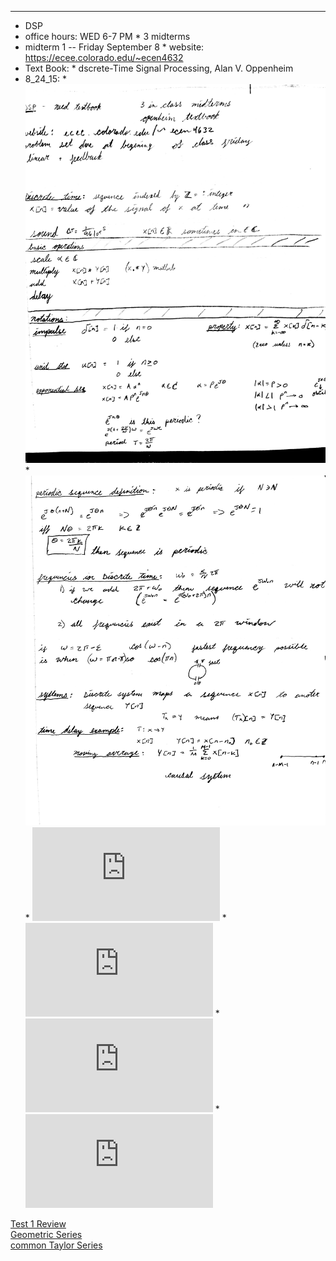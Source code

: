 
---
*   DSP
  *   office hours: WED 6-7 PM
	*   3 midterms
  *   midterm 1 -- Friday September 8
	*   website: https://ecee.colorado.edu/~ecen4632
  *   Text Book:
    *   dscrete-Time Signal Processing,  Alan V. Oppenheim
  *   8_24_15:
    *   ![Lecture 8_24_15](https://github.com/Matt-McNichols/perl/blob/master/DSP/test1/DSP_8_24_15_one.jpg)
    *   ![Lecture 8_24_15](https://github.com/Matt-McNichols/perl/blob/master/DSP/test1/DSP_8_24_15_two.jpg)
    *   ![Problem Set One](https://github.com/Matt-McNichols/perl/blob/master/DSP/test1/ecen4632pbset1.pdf)
    *   ![Lecture 8_26_15](https://github.com/Matt-McNichols/perl/blob/master/DSP/test1/class_8_26_15.pdf)
    *   ![Lecture 8_28_15](https://github.com/Matt-McNichols/perl/blob/master/DSP/test1/dsp_8_28_15.pdf)
    *   ![Lecture 8_2_15](https://github.com/Matt-McNichols/perl/blob/master/DSP/test1/dsp_8_28_15.pdf)


<body>
<p><a href="http://ecee.colorado.edu/~fmeyer/class/ecen4632/prepmidterm1.pdf">Test 1 Review</a><br/>
<a href="http://mathworld.wolfram.com/GeometricSeries.html">Geometric Series</a><br/>
<a href="http://people.math.sc.edu/girardi/m142/handouts/10sTaylorPolySeries.pdf">common Taylor Series</a><br/></p>

</body>
